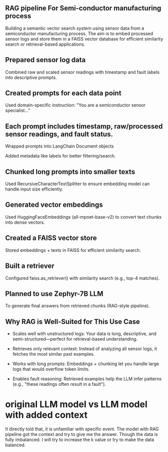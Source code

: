 ## RAG pipeline For Semi-conductor manufacturing process

Building a semantic vector search system using sensor data from a semiconductor manufacturing process. The aim is to embed processed sensor logs and store them in a FAISS vector database for efficient similarity search or retrieval-based applications.

## Prepared sensor log data

Combined raw and scaled sensor readings with timestamp and fault labels into descriptive prompts.

## Created prompts for each data point

Used domain-specific instruction: "You are a semiconductor sensor specialist..."

## Each prompt includes timestamp, raw/processed sensor readings, and fault status.

Wrapped prompts into LangChain Document objects

Added metadata like labels for better filtering/search.

## Chunked long prompts into smaller texts

Used RecursiveCharacterTextSplitter to ensure embedding model can handle input size efficiently.

## Generated vector embeddings

Used HuggingFaceEmbeddings (all-mpnet-base-v2) to convert text chunks into dense vectors.

## Created a FAISS vector store

Stored embeddings + texts in FAISS for efficient similarity search.

## Built a retriever

Configured faiss.as_retriever() with similarity search (e.g., top-4 matches).

## Planned to use Zephyr-7B LLM

To generate final answers from retrieved chunks (RAG-style pipeline).

## Why RAG is Well-Suited for This Use Case
- Scales well with unstructured logs: Your data is long, descriptive, and semi-structured—perfect for retrieval-based understanding.

- Retrieves only relevant context: Instead of analyzing all sensor logs, it fetches the most similar past examples.

- Works with long prompts: Embeddings + chunking let you handle large logs that would overflow token limits.

- Enables fault reasoning: Retrieved examples help the LLM infer patterns (e.g., "these readings often result in a fault").

# original LLM model vs LLM model with added context 
It directly told that, it is unfamiliar with specific event. The model with RAG pipeline got the context and try to give me the answer. Though the data is fully imbalanced. I will try to increase the k value or try to make the data balanced.
 
